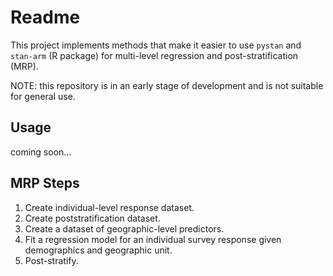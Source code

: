 # Readme

This project implements methods that make it easier to use `pystan` and `stan-arm` (R package) for multi-level regression and post-stratification (MRP).

NOTE: this repository is in an early stage of development and is not suitable for general use.

## Usage

coming soon...

## MRP Steps

1. Create individual-level response dataset.
2. Create poststratification dataset.
3. Create a dataset of geographic-level predictors.
4. Fit a regression model for an individual survey response given demographics and geographic unit.
5. Post-stratify.